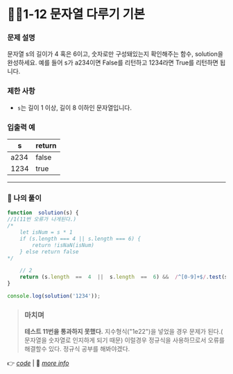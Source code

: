 # 👩‍💻1-12 문자열 다루기 기본
### 문제 설명

문자열 s의 길이가 4 혹은 6이고, 숫자로만 구성돼있는지 확인해주는 함수, solution을 완성하세요. 예를 들어 s가  a234이면 False를 리턴하고  1234라면 True를 리턴하면 됩니다.

### 제한 사항

-   `s`는 길이 1 이상, 길이 8 이하인 문자열입니다.

### 입출력 예
|s  | return |
|--|--|
| a234 |  false|
|1234|true|
---
### 👤 나의 풀이
```javascript
function  solution(s) {
//1(11번 오류가 나게된다.)
/*
	let isNum = s * 1
	if (s.length === 4 || s.length === 6) {
		return !isNaN(isNum)
	} else return false
*/

	// 2
	return (s.length  ==  4  ||  s.length  ==  6) &&  /^[0-9]+$/.test(s)
}

console.log(solution('1234'));
```
> ### 마치며
>  **테스트 11번을 통과하지 못했다.**
>   지수형식("1e22")을 넣었을 경우 문제가 된다.( 문자열을 숫자열로 인지하게 되기 때문)
>   이럴경우 정규식을 사용하므로서 오류를 해결할수 있다. 정규식 공부를 해봐야겠다.

👉 [*code*](https://github.com/gay0ung/Algorithm/blob/master/PROGRAMMERS/LEVEL_01/%E2%9C%A8%20code-re/12_%EB%AC%B8%EC%9E%90%EC%97%B4%20%EB%8B%A4%EB%A3%A8%EA%B8%B0%20%EA%B8%B0%EB%B3%B8.html) | 📝 [*more info*](https://github.com/gay0ung/TIL/blob/master/2020/08_AUGUST/0807.md)




